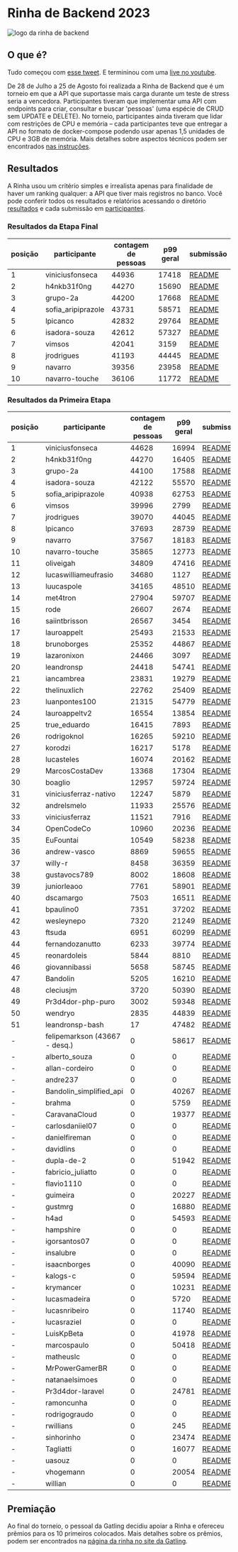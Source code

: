 # Rinha de Backend 2023

![logo da rinha de backend](/misc/default.jpg)

## O que é?
Tudo começou com [esse tweet](https://twitter.com/zanfranceschi/status/1685083383397765120). E termininou com uma [live no youtube](https://www.youtube.com/watch?v=VupOWCVQwR8).


De 28 de Julho a 25 de Agosto foi realizada a Rinha de Backend que é um torneio em que a API que suportasse mais carga durante um teste de stress seria a vencedora. Participantes tiveram que implementar uma API com endpoints para criar, consultar e buscar 'pessoas' (uma espécie de CRUD sem UPDATE e DELETE). No torneio, participantes ainda tiveram que lidar com restrições de CPU e memória – cada participantes teve que entregar a API no formato de docker-compose podendo usar apenas 1,5 unidades de CPU e 3GB de memória. Mais detalhes sobre aspectos técnicos podem ser encontrados [nas instruções](/INSTRUCOES.md).


## Resultados
A Rinha usou um critério simples e irrealista apenas para finalidade de haver um ranking qualquer: a API que tiver mais registros no banco.
Você pode conferir todos os resultados e relatórios acessando o diretório [resultados](/resultados/) e cada submissão em [participantes](/participantes/).

### Resultados da Etapa Final

| posição | participante | contagem de pessoas | p99 geral | submissão |
| --- | --- | --- | --- | --- |
| 1 | viniciusfonseca | 44936 | 17418 | [README](/participantes/viniciusfonseca/README.md) |
| 2 | h4nkb31f0ng | 44270 | 15690 | [README](/participantes/h4nkb31f0ng/README.md) |
| 3 | grupo-2a | 44200 | 17668 | [README](/participantes/grupo-2a/README.md) |
| 4 | sofia_aripiprazole | 43731 | 58571 | [README](/participantes/sofia_aripiprazole/README.md) |
| 5 | lpicanco | 42832 | 29764 | [README](/participantes/lpicanco/README.md) |
| 6 | isadora-souza | 42612 | 57327 | [README](/participantes/isadora-souza/README.md) |
| 7 | vimsos | 42041 | 3159 | [README](/participantes/vimsos/README.md) |
| 8 | jrodrigues | 41193 | 44445 | [README](/participantes/jrodrigues/README.md) |
| 9 | navarro | 39356 | 23958 | [README](/participantes/navarro/README.md) |
| 10 | navarro-touche | 36106 | 11772 | [README](/participantes/navarro-touche/README.md) |


### Resultados da Primeira Etapa

| posição | participante | contagem de pessoas | p99 geral | submissão |
| --- | --- | --- | --- | --- |
| 1 | viniciusfonseca | 44628 | 16994 | [README](/participantes/viniciusfonseca/README.md) |
| 2 | h4nkb31f0ng | 44270 | 16405 | [README](/participantes/h4nkb31f0ng/README.md) |
| 3 | grupo-2a | 44100 | 17588 | [README](/participantes/grupo-2a/README.md) |
| 4 | isadora-souza | 42122 | 55570 | [README](/participantes/isadora-souza/README.md) |
| 5 | sofia_aripiprazole | 40938 | 62753 | [README](/participantes/sofia_aripiprazole/README.md) |
| 6 | vimsos | 39996 | 2799 | [README](/participantes/vimsos/README.md) |
| 7 | jrodrigues | 39070 | 44045 | [README](/participantes/jrodrigues/README.md) |
| 8 | lpicanco | 37693 | 28739 | [README](/participantes/lpicanco/README.md) |
| 9 | navarro | 37567 | 18183 | [README](/participantes/navarro/README.md) |
| 10 | navarro-touche | 35865 | 12773 | [README](/participantes/navarro-touche/README.md) |
| 11 | oliveigah | 34809 | 47416 | [README](/participantes/oliveigah/README.md) |
| 12 | lucaswilliameufrasio | 34680 | 1127 | [README](/participantes/lucaswilliameufrasio/README.md) |
| 13 | luucaspole | 34165 | 48510 | [README](/participantes/luucaspole/README.md) |
| 14 | met4tron | 27904 | 59707 | [README](/participantes/met4tron/readme.md) |
| 15 | rode | 26607 | 2674 | [README](/participantes/rode/README.md) |
| 16 | saiintbrisson | 26567 | 3454 | [README]() |
| 17 | lauroappelt | 25493 | 21533 | [README](/participantes/lauroappelt/README.md) |
| 18 | brunoborges | 25352 | 44867 | [README](/participantes/brunoborges/README.md) |
| 19 | lazaronixon | 24466 | 3097 | [README](/participantes/lazaronixon/README.md) |
| 20 | leandronsp | 24418 | 54741 | [README](/participantes/leandronsp/README.md) |
| 21 | iancambrea | 23831 | 19279 | [README](/participantes/iancambrea/README.md) |
| 22 | thelinuxlich | 22762 | 25409 | [README](/participantes/thelinuxlich/README.md) |
| 23 | luanpontes100 | 21315 | 54779 | [README](/participantes/luanpontes100/README.md) |
| 24 | lauroappeltv2 | 16554 | 13854 | [README](/participantes/lauroappeltv2/README.md) |
| 25 | true_eduardo | 16415 | 7893 | [README](/participantes/true_eduardo/README.md) |
| 26 | rodrigoknol | 16265 | 59210 | [README](/participantes/rodrigoknol/README.md) |
| 27 | korodzi | 16217 | 5178 | [README](/participantes/korodzi/README.md) |
| 28 | lucasteles | 16074 | 20162 | [README](/participantes/lucasteles/README.md) |
| 29 | MarcosCostaDev | 13368 | 17304 | [README](/participantes/MarcosCostaDev/README.md) |
| 30 | boaglio | 12957 | 59724 | [README](/participantes/boaglio/README.md) |
| 31 | viniciusferraz-nativo | 12247 | 5879 | [README](/participantes/viniciusferraz-nativo/README.md) |
| 32 | andrelsmelo | 11933 | 25576 | [README](/participantes/andrelsmelo/README.md) |
| 33 | viniciusferraz | 11521 | 7916 | [README]() |
| 34 | OpenCodeCo | 10960 | 20236 | [README](/participantes/OpenCodeCo/README.md) |
| 35 | EuFountai | 10549 | 58238 | [README](/participantes/EuFountai/README.md) |
| 36 | andrew-vasco | 8869 | 59655 | [README](/participantes/andrew-vasco/README.md) |
| 37 | willy-r | 8458 | 36359 | [README](/participantes/willy-r/README.md) |
| 38 | gustavocs789 | 8002 | 18608 | [README](/participantes/gustavocs789/README.md) |
| 39 | juniorleaoo | 7761 | 58901 | [README](/participantes/juniorleaoo/README.md) |
| 40 | dscamargo | 7503 | 16511 | [README](/participantes/dscamargo/README.md) |
| 41 | bpaulino0 | 7351 | 37202 | [README](/participantes/bpaulino0/README.md) |
| 42 | wesleynepo | 7320 | 21249 | [README](/participantes/wesleynepo/README.md) |
| 43 | ftsuda | 6951 | 60299 | [README](/participantes/ftsuda/README.md) |
| 44 | fernandozanutto | 6233 | 39774 | [README](/participantes/fernandozanutto/README.md) |
| 45 | reonardoleis | 5844 | 8810 | [README](/participantes/reonardoleis/README.md) |
| 46 | giovannibassi | 5658 | 58745 | [README](/participantes/giovannibassi/README.md) |
| 47 | Bandolin | 5205 | 16210 | [README](/participantes/Bandolin/README.md) |
| 48 | cleciusjm | 3720 | 50390 | [README](/participantes/cleciusjm/README.md) |
| 49 | Pr3d4dor-php-puro | 3002 | 59348 | [README](/participantes/Pr3d4dor-php-puro/README.md) |
| 50 | wendryo | 2835 | 44839 | [README](/participantes/wendryo/README.md) |
| 51 | leandronsp-bash | 17 | 47482 | [README](/participantes/leandronsp-bash/README.md) |
| - | felipemarkson (43667 - desq.) | 0 | 58617 | [README](/participantes/felipemarkson/README.md) |
| - | alberto_souza | 0 | 0 | [README](/participantes/alberto_souza/README.md) |
| - | allan-cordeiro | 0 | 0 | [README](/participantes/allan-cordeiro/readme.MD) |
| - | andre237 | 0 | 0 | [README](/participantes/andre237/README.md) |
| - | Bandolin_simplified_api | 0 | 40267 | [README](/participantes/Bandolin_simplified_api/README.md) |
| - | brahma | 0 | 5759 | [README](/participantes/brahma/README.md) |
| - | CaravanaCloud | 0 | 19377 | [README](/participantes/CaravanaCloud/README.md) |
| - | carlosdaniiel07 | 0 | 0 | [README](/participantes/carlosdaniiel07/README.md) |
| - | danielfireman | 0 | 0 | [README](/participantes/danielfireman/README.md) |
| - | davidlins | 0 | 0 | [README](/participantes/davidlins/README.md) |
| - | dupla-de-2 | 0 | 51942 | [README](/participantes/dupla-de-2/README.md) |
| - | fabricio_juliatto | 0 | 0 | [README](/participantes/fabricio_juliatto/README.md) |
| - | flavio1110 | 0 | 0 | [README](/participantes/flavio1110/README.md) |
| - | guimeira | 0 | 20227 | [README](/participantes/guimeira/README.md) |
| - | gustmrg | 0 | 16880 | [README](/participantes/gustmrg/README.md) |
| - | h4ad | 0 | 54593 | [README](/participantes/h4ad/README.md) |
| - | hampshire | 0 | 0 | [README](/participantes/hampshire/README.md) |
| - | igorsantos07 | 0 | 0 | [README](/participantes/igorsantos07/README.md) |
| - | insalubre | 0 | 0 | [README](/participantes/insalubre/README.MD) |
| - | isaacnborges | 0 | 40090 | [README](/participantes/isaacnborges/README.md) |
| - | kalogs-c | 0 | 59594 | [README](/participantes/kalogs-c/README.md) |
| - | krymancer | 0 | 10231 | [README](/participantes/krymancer/README.md) |
| - | lucasmadeira | 0 | 5720 | [README](/participantes/lucasmadeira/README.md) |
| - | lucasnribeiro | 0 | 11740 | [README](/participantes/lucasnribeiro/README.md) |
| - | lucasraziel | 0 | 0 | [README](/participantes/lucasraziel/README.md) |
| - | LuisKpBeta | 0 | 41978 | [README](/participantes/LuisKpBeta/README.md) |
| - | marcospaulo | 0 | 50418 | [README](/participantes/marcospaulo/README.md) |
| - | matheuslc | 0 | 0 | [README](/participantes/matheuslc/README.md) |
| - | MrPowerGamerBR | 0 | 0 | [README](/participantes/MrPowerGamerBR/README.md) |
| - | natanaelsimoes | 0 | 0 | [README](/participantes/natanaelsimoes/README.md) |
| - | Pr3d4dor-laravel | 0 | 24781 | [README](/participantes/Pr3d4dor-laravel/README.md) |
| - | ramoncunha | 0 | 0 | [README](/participantes/ramoncunha/README.md) |
| - | rodrigograudo | 0 | 0 | [README](/participantes/rodrigograudo/README.md) |
| - | rwillians | 0 | 245 | [README]() |
| - | sinhorinho | 0 | 23474 | [README]() |
| - | Tagliatti | 0 | 16077 | [README](/participantes/Tagliatti/README.md) |
| - | uasouz | 0 | 0 | [README](/participantes/uasouz/README.md) |
| - | vhogemann | 0 | 20054 | [README](/participantes/vhogemann/README.md) |
| - | willian | 0 | 0 | [README](/participantes/willian/README.md) |


## Premiação

Ao final do torneio, o pessoal da Gatling decidiu apoiar a Rinha e ofereceu prêmios para os 10 primeiros colocados. Mais detalhes sobre os prêmios, podem ser encontrados na [página da rinha no site da Gatling](https://content.gatling.io/rinha-de-backend).